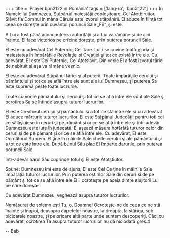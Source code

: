 +++
title = 'Prayer bpn2122 in România'
tags = ['lang-ro', 'bpn2122']
+++
În Numele lui Dumnezeu, Stăpânul
maiestăţii copleşitoare, Cel Atotbiruitor. Slăvit fie Domnul în mâna Căruia este izvorul stăpânirii. El aduce în fiinţă tot ceea ce doreşte prin cuvântul poruncii Sale „Fii”, şi este.

A Lui a fost până acum puterea autorităţii şi a Lui va rămâne şi de aici înainte. El face victorios pe oricine doreşte, prin puterea poruncii Sale.

El este cu adevărat Cel Puternic, Cel Tare. Lui i se cuvine toată gloria şi maiestatea în împărăţiile Revelaţiei şi Creaţiei şi tot ce există între ele. Cu adevărat, El este Cel Puternic, Cel Atotslăvit. Din vecie El a fost izvorul tăriei de nebiruit şi aşa va rămâne veşnic.

El este cu adevărat Stăpânul tăriei şi al puterii. Toate împărăţiile cerului şi pământului şi tot ce se află între ele sunt ale lui Dumnezeu, şi puterea Sa este supremă peste toate lucrurile.

Toate comorile pământului şi cerului şi tot ce se află între ele sunt ale Sale şi ocrotirea Sa se întinde asupra tuturor lucrurilor.

El este Creatorul cerului şi pământului şi a tot ce stă între ele şi cu adevărat El aduce mărturie tuturor lucrurilor. El este Stăpânul Judecăţii pentru toţi cei ce sălăşluiesc în ceruri şi pe pământ şi orice se află între ele şi într-adevăr Dumnezeu este iute în judecată. El aşează măsura hotărâtă tuturor celor din ceruri şi de pe pământ şi orice se află între ele. Cu adevărat, El este Ocrotitorul Suprem. El ţine în mâinile Sale cheile cerului şi ale pământului şi a tot ce este între ele. După bunul Său plac El împarte darurile, prin puterea poruncii Sale.

Într-adevăr harul Său cuprinde totul şi El este Atotştiutor.

Spune: Dumnezeu îmi este de ajuns; El este Cel Ce ţine în mâinile Sale împărăţia tuturor lucrurilor. Prin puterea oştirilor Sale din ceruri şi de pe pământ şi tot ce se află între ele El îi ocroteşte pe aceia dintre slujitorii Lui pe care doreşte.

Cu adevărat Dumnezeu, veghează asupra tuturor lucrurilor.

Nemăsurat de solemn eşti Tu, o, Doamne! Ocroteşte-ne de ceea ce ne stă înainte şi înapoi, deasupra capetelor noastre, la dreapta, la stânga, sub picioarele noastre, şi pe oricare altă parte unde suntem descoperiţi. Căci cu adevărat, ocrotirea Ta asupra tuturor lucrurilor nu dă niciodată greş.4

-- Báb
